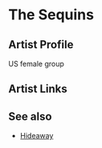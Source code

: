# The Sequins

## Artist Profile

US female group

## Artist Links



## See also

- [Hideaway](The_Sequins-Hideaway.md)
